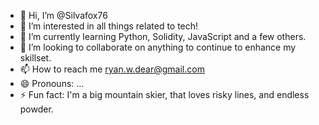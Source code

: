 - 👋 Hi, I’m @Silvafox76
- 👀 I’m interested in all things related to tech!
- 🌱 I’m currently learning Python, Solidity, JavaScript and a few others.
- 💞️ I’m looking to collaborate on anything to continue to enhance my skillset.
- 📫 How to reach me ryan.w.dear@gmail.com
- 😄 Pronouns: ...
- ⚡ Fun fact: I'm a big mountain skier, that loves risky lines, and endless powder. 

<!---
Silvafox76/Silvafox76 is a ✨ special ✨ repository because its `README.md` (this file) appears on your GitHub profile.
You can click the Preview link to take a look at your changes.
--->
